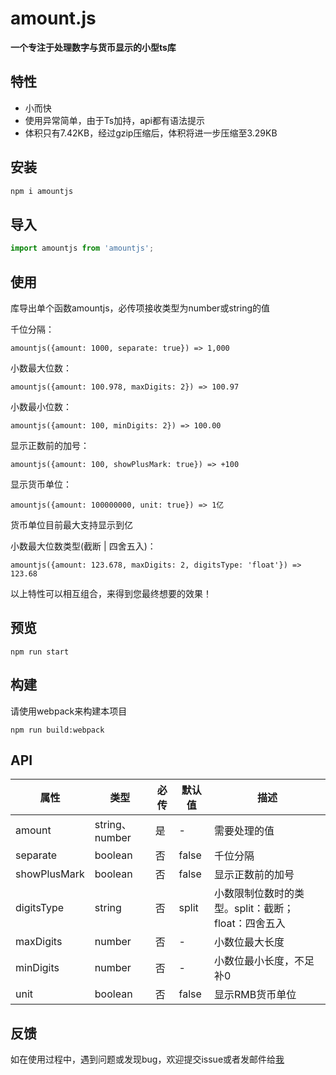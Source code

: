 # amount.js

**一个专注于处理数字与货币显示的小型ts库**

## 特性

- 小而快
- 使用异常简单，由于Ts加持，api都有语法提示
- 体积只有7.42KB，经过gzip压缩后，体积将进一步压缩至3.29KB

## 安装

```bash
npm i amountjs
```

## 导入

```javascript
import amountjs from 'amountjs';
```

## 使用

库导出单个函数amountjs，必传项接收类型为number或string的值

千位分隔：

    amountjs({amount: 1000, separate: true}) => 1,000

小数最大位数：

    amountjs({amount: 100.978, maxDigits: 2}) => 100.97

小数最小位数：

    amountjs({amount: 100, minDigits: 2}) => 100.00

显示正数前的加号：

    amountjs({amount: 100, showPlusMark: true}) => +100

显示货币单位：

    amountjs({amount: 100000000, unit: true}) => 1亿
货币单位目前最大支持显示到亿

小数最大位数类型(截断 | 四舍五入)：

    amountjs({amount: 123.678, maxDigits: 2, digitsType: 'float'}) => 123.68

以上特性可以相互组合，来得到您最终想要的效果！

## 预览

    npm run start

## 构建

请使用webpack来构建本项目

    npm run build:webpack

## API

| 属性           | 类型            | 必传  | 默认值   | 描述                             |
|--------------|---------------|-----|-------|--------------------------------|
| amount       | string、number | 是   | -     | 需要处理的值                         |
| separate     | boolean       | 否   | false | 千位分隔                           |
| showPlusMark | boolean       | 否   | false | 显示正数前的加号                       |
| digitsType   | string        | 否   | split | 小数限制位数时的类型。split：截断；float：四舍五入 |
| maxDigits    | number        | 否   | -     | 小数位最大长度                        |
| minDigits    | number        | 否   | -     | 小数位最小长度，不足补0                   |
| unit         | boolean       | 否   | false | 显示RMB货币单位                      |

## 反馈

如在使用过程中，遇到问题或发现bug，欢迎提交issue或者发邮件给<a href="mailto:d_iii@aliyun.com">我</a>


